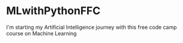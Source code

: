 # MLwithPythonFFC
I'm starting my Artificial Intelligence journey with this free code camp course on Machine Learning
